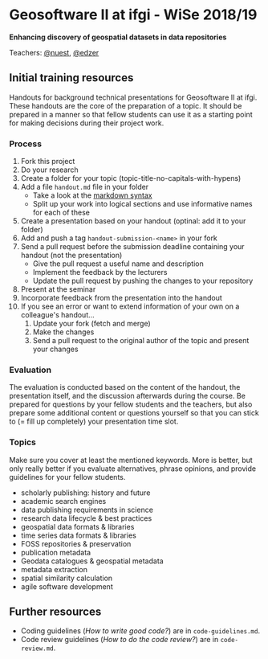 # Geosoftware II at ifgi - WiSe 2018/19

**Enhancing discovery of geospatial datasets in data repositories**

Teachers: [@nuest](https://github.com/nuest/), [@edzer](http://github.com/edzer/)

## Initial training resources

Handouts for background technical presentations for Geosoftware II at ifgi.
These handouts are the core of the preparation of a topic.
It should be prepared in a manner so that fellow students can use it as a starting point for making decisions during their project work.

### Process

1. Fork this project
1. Do your research
1. Create a folder for your topic (topic-title-no-capitals-with-hypens)
1. Add a file `handout.md` file in your folder
    * Take a look at the [markdown syntax](https://guides.github.com/features/mastering-markdown/)
    * Split up your work into logical sections and use informative names for each of these
1. Create a presentation based on your handout (optinal: add it to your folder)
2. Add and push a tag `handout-submission-<name>` in your fork
1. Send a pull request before the submission deadline containing your handout (not the presentation)
    * Give the pull request a useful name and description
    * Implement the feedback by the lecturers
    * Update the pull request by pushing the changes to your repository
1. Present at the seminar
2. Incorporate feedback from the presentation into the handout
1. If you see an error or want to extend information of your own on a colleague's handout...
    1. Update your fork (fetch and merge)
    1. Make the changes
    1. Send a pull request to the original author of the topic and present your changes

### Evaluation

The evaluation is conducted based on the content of the handout, the presentation itself, and the discussion afterwards during the course.
Be prepared for questions by your fellow students and the teachers, but also prepare some additional content or questions yourself so that you can stick to (= fill up completely) your presentation time slot.

### Topics

Make sure you cover at least the mentioned keywords.
More is better, but only really better if you evaluate alternatives, phrase opinions, and provide guidelines for your fellow students.

- scholarly publishing: history and future
- academic search engines
- data publishing requirements in science
- research data lifecycle & best practices
- geospatial data formats & libraries
- time series data formats & libraries
- FOSS repositories & preservation
- publication metadata
- Geodata catalogues & geospatial metadata
- metadata extraction
- spatial similarity calculation
- agile software development

## Further resources

* Coding guidelines (*How to write good code?*) are in `code-guidelines.md`.
* Code review guidelines (*How to do the code review?*) are in `code-review.md`.

